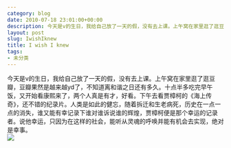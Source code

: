 ```yaml
---
category: blog
date: 2010-07-18 23:01:00+00:00
description: 今天是v的生日，我给自己放了一天的假，没有去上课。上午窝在家里逛了逛豆瓣，豆瓣果
layout: post
slug: IwishIknew
title: I wish I knew
tags:
- 未分类
---
```


今天是v的生日，我给自己放了一天的假，没有去上课。上午窝在家里逛了逛豆瓣，豆瓣果然是越来越yd了，不知道离和谐之日还有多久。十点半多吃完早午饭，又开始看康熙来了，两个人真是有才，好看。下午去看贾樟柯的《海上传奇》，还不错的纪录片。人类是如此的健忘，随着拆迁和生老病死，历史在一点一点的消失，谁又能有幸记录下谁对谁诉说谁的辉煌，贾樟柯便是那个幸运的记录者。说他幸运，只因为在这样的社会，能听从灵魂的呼唤并能有机会去实现，绝对是幸事。  
![](http://img2.douban.com/lpic/s4390674.jpg)
